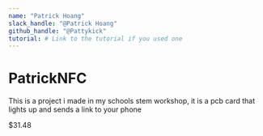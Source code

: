 ```yaml
---
name: "Patrick Hoang"
slack_handle: "@Patrick Hoang"
github_handle: "@Pattykick"
tutorial: # Link to the tutorial if you used one
---
```


# PatrickNFC

<!-- Describe your board in 2-3 sentences. What are you making? What will it do? -->
This is a project i made in my schools stem workshop, it is a pcb card that lights up and sends a link to your phone
<!-- How much is it going to cost? -->
$31.48
<!-- Tell us a little bit about your design process. What were some challenges? What helped? ***Totally optional*** -->
